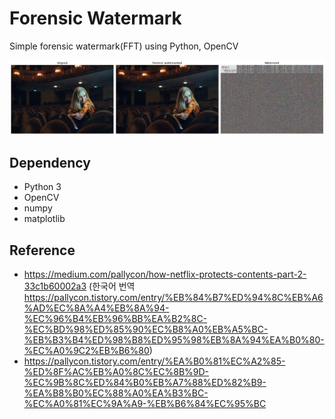 # Forensic Watermark

Simple forensic watermark(FFT) using Python, OpenCV

![](result.png)

## Dependency

- Python 3
- OpenCV
- numpy
- matplotlib

## Reference

- https://medium.com/pallycon/how-netflix-protects-contents-part-2-33c1b60002a3 (한국어 번역 https://pallycon.tistory.com/entry/%EB%84%B7%ED%94%8C%EB%A6%AD%EC%8A%A4%EB%8A%94-%EC%96%B4%EB%96%BB%EA%B2%8C-%EC%BD%98%ED%85%90%EC%B8%A0%EB%A5%BC-%EB%B3%B4%ED%98%B8%ED%95%98%EB%8A%94%EA%B0%80-%EC%A0%9C2%EB%B6%80)
- https://pallycon.tistory.com/entry/%EA%B0%81%EC%A2%85-%ED%8F%AC%EB%A0%8C%EC%8B%9D-%EC%9B%8C%ED%84%B0%EB%A7%88%ED%82%B9-%EA%B8%B0%EC%88%A0%EA%B3%BC-%EC%A0%81%EC%9A%A9-%EB%B6%84%EC%95%BC
